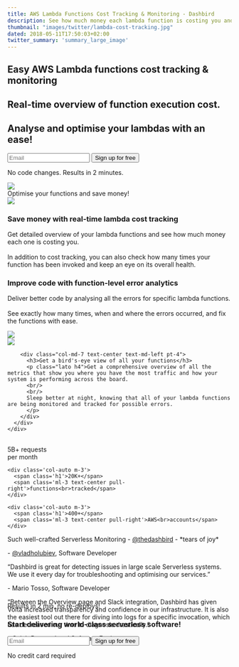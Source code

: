 ```yaml
---
title: AWS Lambda Functions Cost Tracking & Monitoring - Dashbird
description: See how much money each lambda function is costing you and optimise your code to reduce your AWS bill. Dashbird also offers variety of serverless monitoring and debugging features.
thumbnail: "images/twitter/lambda-cost-tracking.jpg"
dated: 2018-05-11T17:50:03+02:00
twitter_summary: 'summary_large_image'
---
```

<section class="container slogan">
  <div class="row justify-content-md-end">
    <div class="col-lg-6">
      <h1 class="text-center text-md-left">Easy AWS Lambda functions cost tracking & monitoring</h1>
      <h2 class="mt-4 text-center text-md-left lato">Real-time overview of function execution cost.</h2>
      <h2 class="lato text-center text-md-left">Analyse and optimise your lambdas with an ease!</h2>
      <div class="pt-5 pr-5">
        <form method="get" action="register">
          <label class="input-group">
              <input type="email" class="form-control" placeholder='Email' name="email" required>
              <button class="input-group-addon">Sign up for free</button>
          </label>
        </form>
        <p class="text-center gray small">No code changes. Results in 2 minutes.</p>
      </div>
    </div>
    <div class="col-md-4 d-none d-md-block mr-4">
      <img src="/images/dashbird-illustration.svg">
    </div>
  </div>

</section>



<section class="container-fluid dark-bg mt-5">

  <div class="row">
    <div class="col text-center mt-5">
      <span class="h2 underlined">Optimise your functions and save money!</span>
    </div>
  </div>

  <div class="row justify-content-md-center align-items-center">
    <div class="col-10 bg-white p-3 mt-5 mb-4 mx-auto">
      <div class="row">
        <div class="col-md-5 imgs-fluid">
          <img src="/images/screens/lambda-cost.png">
        </div>
        <div class="col-md-7 text-center text-md-left pt-4">
          <h3>Save money with real-time lambda cost tracking</h3>
          <p class="lato h4 lh-2">Get detailed overview of your lambda functions and see how much money each one is costing you.
          <br />
          <br />
          In addition to cost tracking, you can also check how many times your function has been invoked and keep an eye on its overall health. </p>
        </div>
      </div>
    </div>
  </div>

  <div class="row justify-content-md-center align-items-center">
    <div class="col-10 bg-white p-3 mt-5 mb-4 mx-auto">
      <div class="row">
        <div class="col-md-7 text-center text-md-left pt-4">
          <h3>Improve code with function-level error analytics</h3>
          <p class="lato h4 lh-2">Deliver better code by analysing all the errors for specific lambda functions.
          <br/>
          <br/>
          See exactly how many times, when and where the errors occurred, and fix the functions with ease.</p>
        </div>
        <div class="col-md-5 text-right imgs-fluid">
          <img src="/images/screens/lambda-function-error.png">
        </div>
      </div>
    </div>
  </div>

  <div class="row justify-content-md-center align-items-center">
    <div class="col-10 bg-white p-3 mt-5 mb-4 mx-auto">
      <div class="row ">
        <div class="col-md-5 imgs-fluid">
          <img src="/images/screens/lambda-functions-monitoring.png">
        </div>

        <div class="col-md-7 text-center text-md-left pt-4">
          <h3>Get a bird's-eye view of all your functions</h3>
          <p class="lato h4">Get a comprehensive overview of all the metrics that show you where you have the most traffic and how your system is performing across the board.
          <br/>
          <br/>
          Sleep better at night, knowing that all of your lambda functions are being monitored and tracked for possible errors.
          </p>
        </div>
      </div>
    </div>
  </div>
</section>

<section class="container social" style="margin-top: 30px;">
  <div class="row justify-content-center mt-3">
    <div class='col-auto m-3'>
      <span class='h1'>5B+</span>
      <span class='ml-3 text-center pull-right'>requests<br>per month</span>
    </div>

    <div class='col-auto m-3'>
      <span class='h1'>20K+</span>
      <span class='ml-3 text-center pull-right'>functions<br>tracked</span>
    </div>

    <div class='col-auto m-3'>
      <span class='h1'>400+</span>
      <span class='ml-3 text-center pull-right'>AWS<br>accounts</span>
    </div>
  </div>

  <div class="row justify-content-md-center pt-5 pb-5">
    <div class="col-md-6 align-middle" style='height: 150px;'>
      <div class="carousel slide" data-ride="carousel">
        <div class="carousel-inner">
          <div class="carousel-item active">
            <p class="text-center slab">Such well-crafted Serverless Monitoring - <a href='https://twitter.com/thedashbird' target='_blank'>@thedashbird</a> - *tears of joy*</p>
            <p class="quote text-center">- <a href='https://twitter.com/vladholubiev'>@vladholubiev</a>, Software Developer</p>
          </div>
         <div class="carousel-item">
            <p class="text-center slab">“Dashbird is great for detecting issues in large scale Serverless systems. We use it every day for troubleshooting and optimising our services.”</p>
            <p class="quote text-center">- Mario Tosso, Software Developer</p>
          </div>
          <div class="carousel-item">
            <p class="text-center slab">“Between the Overview page and Slack integration, Dashbird has given Volta increased transparency and confidence in our infrastructure. It is also the easiest tool out there for diving into logs for a specific invocation, which has decreased our time to diagnosis drastically.”</p>
            <p class="quote text-center">- Caleb Brewer, Lead Software Engineer</p>
          </div>
        </div>
      </div>
    </div>
  </div>

</section>

<section class="container-fluid">
  <div class="row justify-content-md-center">
    <div class="col justify-content-md-center text-center bg-cta cta-blue br-7 mb-8 mt-3 pt-5 pb-5 mx-auto" style="max-width: 832px;" >
      <span class="h1 pt-5">Results in 2 min, no re-deploys!</span>
      <h3 class="mt-3">Start delivering world-class serverless software!</h3>
      <div class="row justify-content-md-center">
        <div class="pt-5 pr-5 col-lg-7 mx-auto">
          <form method="get" action="register">
          <label class="input-group">
            <input type="email" class="form-control" placeholder='Email' name="email" required>
            <button class="input-group-addon">Sign up for free</button>
          </label>
          </form>
          <p class="text-center small">No credit card required</p>
        </div>
      </div>
    </div>
  </div>
</section>
